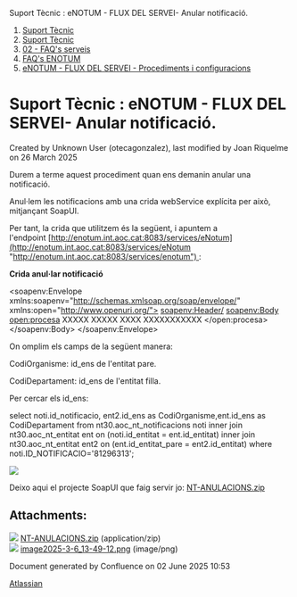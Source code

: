 Suport Tècnic : eNOTUM - FLUX DEL SERVEI- Anular notificació.  

1.  [Suport Tècnic](index.md)
2.  [Suport Tècnic](13893782.md)
3.  [02 - FAQ's serveis](26313393.md)
4.  [FAQ's ENOTUM](28705561.md)
5.  [eNOTUM - FLUX DEL SERVEI - Procediments i configuracions](eNOTUM---FLUX-DEL-SERVEI---Procediments-i-configuracions_36341299.md)

Suport Tècnic : eNOTUM - FLUX DEL SERVEI- Anular notificació.
=============================================================

Created by Unknown User (otecagonzalez), last modified by Joan Riquelme on 26 March 2025

Durem a terme aquest procediment quan ens demanin anular una notificació.

Anul·lem les notificacions amb una crida webService explícita per això, mitjançant SoapUI.

Per tant, la crida que utilitzem és la següent, i apuntem a l'endpoint [http://enotum.int.aoc.cat:8083/services/eNotum](http://enotum.int.aoc.cat:8083/services/eNotum "http://enotum.int.aoc.cat:8083/services/enotum") :

**Crida anul·lar notificació**

<soapenv:Envelope xmlns:soapenv="http://schemas.xmlsoap.org/soap/envelope/" xmlns:open="http://www.openuri.org/">
   <soapenv:Header/>
   <soapenv:Body>
      <open:procesa>
         <PeticioAnullacio xmlns="http://www.aocat.net/NT/v4.0">
            <Usuari>
               <Empleat>
                  <CodiOrganisme>XXXXX</CodiOrganisme>
                  <CodiDepartament>XXXXX</CodiDepartament>
               </Empleat>
            </Usuari>
            <IdNotificacio>XXXX</IdNotificacio>
            <Motiu>XXXXXXXXXXX</Motiu>
         </PeticioAnullacio>
      </open:procesa>
   </soapenv:Body>
</soapenv:Envelope>

On omplim els camps de la següent manera:

CodiOrganisme: id\_ens de l'entitat pare.

CodiDepartament: id\_ens de l'entitat filla.

Per cercar els id\_ens:

select noti.id\_notificacio, ent2.id\_ens as CodiOrganisme,ent.id\_ens as CodiDepartament from nt30.aoc\_nt\_notificacions noti 
inner join nt30.aoc\_nt\_entitat ent on (noti.id\_entitat = ent.id\_entitat)
inner join nt30.aoc\_nt\_entitat ent2 on (ent.id\_entitat\_pare = ent2.id\_entitat)
where noti.ID\_NOTIFICACIO='81296313';

![](attachments/36340003/124912170.png)

Deixo aqui el projecte SoapUI que faig servir jo: [NT-ANULACIONS.zip](attachments/36340003/118554927.zip)

Attachments:
------------

![](images/icons/bullet_blue.gif) [NT-ANULACIONS.zip](attachments/36340003/118554927.zip) (application/zip)  
![](images/icons/bullet_blue.gif) [image2025-3-6\_13-49-12.png](attachments/36340003/124912170.png) (image/png)  

Document generated by Confluence on 02 June 2025 10:53

[Atlassian](http://www.atlassian.com/)